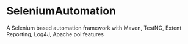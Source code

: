 # SeleniumAutomation
A Selenium based automation framework with Maven, TestNG, Extent Reporting, Log4J, Apache poi features
